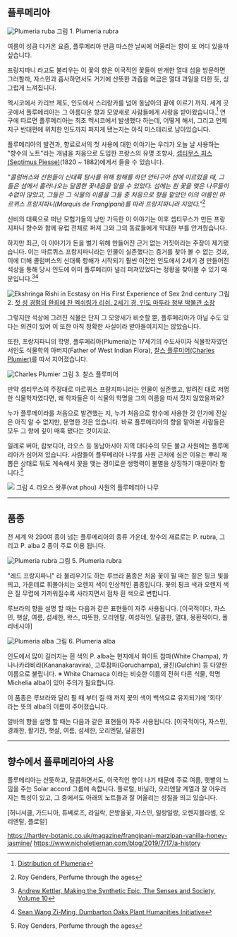 ## 플루메리아

![Plumeria ruba](https://cdn.discordapp.com/attachments/1121226945015845015/1122393756965019678/Plumeria_rubra_Urban_area_Phuket_Thailand.jpg)
그림 1. Plumeria rubra

여름이 성큼 다가온 요즘, 플루메리아 만큼 따스한 날씨에 어울리는 향이 또 어디 있을까 싶습니다.

프랑지파니 라고도 불리우는 이 꽃의 향은 이국적인 꽃들이 만개한 열대 섬을 방문하면 그러할까, 자스민과 흡사하면서도 거기에 산뜻한 과즙을 머금은 열대 과일을 더한 듯, 싱그럽게 느껴집니다.

멕시코에서 카리브 제도, 인도에서 스리랑카를 넘어 동남아의 끝에 이르기 까지. 세계 곳곳에서 플루메리아는 그 아름다운 향과 모양새로 사람들에게 사랑을 받아왔습니다.[^1] 연구에 따르면 플루메리아는 최초 멕시코에서 발생했다 하는데, 어떻게 해서, 그리고 언제 지구 반대편에 위치한 인도까지 퍼지게 됐는지는 아직 미스테리로 남아있습니다.

플루메리아의 발견과, 향료로서의 첫 사용에 대한 이야기는 우리가 오늘 날 사용하는 "향수의 노트"라는 개념을 처음으로 도입한 프랑스의 유명 조향사, [셉티무스 피스(Septimus Piesse)](https://en.wikipedia.org/wiki/George_William_Septimus_Piesse)(1820 ~ 1882)에게서 들을 수 있습니다.

*"콜럼버스와 선원들이 신대륙 탐사를 위해 항해를 하던 안티구아 섬에 이르렀을 때, 그들은 섬에서 흘러나오는 달콤한 꽃내음을 맡을 수 있었다. 섬에는 흰 꽃을 맺은 나무들이 수없이 많았고, 그들은 그 식물의 이름을 그들 중 처음으로 향을 맡았던 이의 이름인 마르퀴스 프랑지파니(Marquis de Frangipani)를 따라 프랑지파니라 지었다."*[^2]

신비의 대륙으로 떠난 모험가들의 낭만 가득한 이 이야기는 이후 셉티무스가 만든 프랑지파니 향수와 함께 유럽 전체로 퍼져 그와 그의 동료들에게 막대한 부를 안겨줬습니다.

하지만 최근, 이 이야기가 돈을 벌기 위해 만들어진 근거 없는 거짓이라는 주장이 제기됐습니다. 이는 마르퀴스 프랑지파니라는 인물이 실존했다는 증거를 찾아 볼 수 없는 것과, 이에 더해 콜럼버스의 신대륙 항해가 시작되기 훨씬 이전인 인도에서 2세기 경 만들어진 석상을 통해 당시 인도에 이미 플루메리아 널리 퍼져있었다는 정황을 찾아볼 수 있기 때문입니다.[^3][^4]

![Ekshringa Rishi in Ecstasy on His First Experience of Sex 2nd century](https://cdn.discordapp.com/attachments/822757881190940704/1122443322183651460/Plumeria_in_Ancient_Indian_Statue.jpeg)
그림 2. [첫 성 경험의 환희에 찬 엑쉬링가 리쉬. 2세기 경, 인도 마투라 정부 박물관 소장](https://commons.wikimedia.org/wiki/File:Ekshringa_Rishi_in_Ecstasy_on_His_First_Experience_of_Sex_-_Circa_2nd_Century_CE_-_Chaubara_Mound_-_ACCN_00-J-7_-_Government_Museum_-_Mathura_2013-02-23_5659.JPG)

그렇지만 석상에 그려진 식물은 단지 그 모양새가 비슷할 뿐, 플루메리아가 아닐 수도 있다는 의견이 있어 이 또한 아직 정확한 사실이라 받아들여지지는 않았습니다.

또한, 프랑지파니의 학명, 플루메리아(Plumeria)는 17세기의 수도사이자 식물학자였던 서인도 식물학의 아버지(Father of West Indian Flora), [찰스 플루미어(Charles Plumier)](https://plants.jstor.org/stable/10.5555/al.ap.person.bm000048869)를 따서 지어졌습니다.

![Charles Plumier](https://cdn.discordapp.com/attachments/822757881190940704/1122449268880457758/Charles_Plumier.jpg)
그림 3. 찰스 플루미어

만약 셉티무스의 주장대로 마르퀴스 프랑지파니라는 인물이 실존했고, 알려진 대로 저명한 식물학자였다면, 왜 학자들은 이 식물의 학명을 그의 이름을 따서 짓지 않았을까요?

누가 플루메이라를 처음으로 발견했는 지, 누가 처음으로 향수에 사용한 것 인가에 진실은 아직 알 수 없지만, 분명한 것은 있습니다. 바로 플루메리아의 향을 맡아본 사람들은 모두 그 향에 깊이 매혹 됐다는 것이지요.

일례로 버마, 캄보디아, 라오스 등 동남아시아 지역 대다수의 모든 불교 사원에는 플루메리아가 심어져 있습니다. 사람들이 플루메리아 나무를 사원 근처에 심은 이유는 뿌리 채 뽑은 상태로 둬도 계속해서 꽃을 맺는 경이로운 생명력이 불멸을 상징하기 때문이라 합니다.[^5]

![](https://cdn.discordapp.com/attachments/822757881190940704/1122451777938264197/Alley_lined_with_plumeria_tree_Champassak_Vat_Phu.jpg)
그림 4. 라오스 왓푸(vat phou) 사원의 플루메리아 나무

---

## 품종

전 세계 약 290여 종이 넘는 플루메리아의 종류 가운데, 향수의 재료로는 P. rubra, 그리고 P. alba 2 종이 주로 이용 됩니다.

![Plumeria rubra](https://cdn.discordapp.com/attachments/822757881190940704/1122454782985117736/Plumeria_rubra_Giriulla_Sri_Lanka.jpg)
그림 5. Plumeria rubra

"레드 프랑지파니" 라 불리우기도 하는 루브라 품종은 처음 꽃이 필 때는 짙은 핑크 빛을 띄고, 가운데로 휘몰아치는 오렌지 색이 인상적인 품종입니다. 꽃의 핑크 색과 오렌지 색은 질 무렵에 가까워질수록 사라지면서 점차 흰 색으로 변합니다.

루브라의 향을 설명 할 때는 다음과 같은 표현들이 자주 사용됩니다.
[이국적이다, 자스민, 햇살, 여름, 섬세한, 왁스, 따뜻한, 오리엔탈, 여성적인, 달콤한, 열대, 몽환적이다, 폴리네시아]

![Plumeria alba](https://cdn.discordapp.com/attachments/822757881190940704/1122458345182347284/Plumeria_alba.jpeg)
그림 6. Plumeria alba

인도에서 많이 길러지는 흰 색의 P. alba는 현지에서 화이트 참파(White Champa), 카나나카라비라(Kananakaravira), 고루참파(Goruchampa), 굴친(Gulchin) 등 다양한 이름으로 불립니다.
※ White Chamaca 이라는 비슷한 이름의 전혀 다른 식물, 학명 Michelia alba이 있어 주의가 필요합니다.

이 품종은 루브라와 달리 필 때 부터 질 때 까지 꽃의 색이 백색으로 유지되기에 '희다' 라는 뜻의 alba의 이름이 주어졌습니다.

알바의 향을 설명 할 때는 다음과 같은 표현들이 자주 사용됩니다.
[이국적이다, 자스민, 경쾌한, 활기찬, 햇살, 여름, 섬세한, 오리엔탈, 달콤한]

---

## 향수에서 플루메리아의 사용

플루메리아는 산뜻하고, 달콤하면서도, 이국적인 향이 나기 때문에 주로 여름, 햇볕의 느낌을 주는 Solar accord 그룹에 속합니다. 플로럴, 바닐라, 오리엔탈 계열과 잘 어우러지는 특성이 있고, 그 중에서도 아래의 노트들과 잘 어울리는 성질을 띄고 있습니다.

[허니서클, 가드니아, 튜베로즈, 라일락, 은방울꽃, 자스민, 일랑일랑, 오렌지블라썸, 오리엔탈, 플로럴]

[^1]: [Distribution of Plumeria](https://powo.science.kew.org/taxon/urn:lsid:ipni.org:names:30001863-2)
[^2]: Roy Genders, Perfume through the ages
[^3]: [Andrew Kettler, Making the Synthetic Epic, The Senses and Society, Volume 10](https://doi.org/10.2752/174589315X14161614601682)
[^4]: [Sean Wang Zi-Ming, Dumbarton Oaks Plant Humanities Initiative](https://daily.jstor.org/plant-of-the-month-frangipani/)
[^5]: Roy Genders, Perfume through the ages

https://hartley-botanic.co.uk/magazine/frangipani-marzipan-vanilla-honey-jasmine/
https://www.nicholetiernan.com/blog/2019/7/17/a-history
